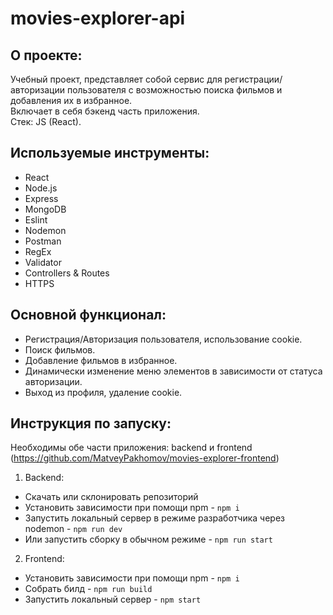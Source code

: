 # **movies-explorer-api**

## О проекте:
Учебный проект, представляет собой сервис для регистрации/авторизации пользователя с возможностью поиска фильмов и добавления их в избранное.<br>
Включает в себя бэкенд часть приложения.<br>
Стек: JS (React).

## Используемые инструменты:
- React
- Node.js
- Express
- MongoDB
- Eslint
- Nodemon
- Postman
- RegEx
- Validator
- Controllers & Routes
- HTTPS

## Основной функционал:
- Регистрация/Авторизация пользователя, использование cookie.
- Поиск фильмов.
- Добавление фильмов в избранное.
- Динамически изменение меню элементов в зависимости от статуса авторизации.
- Выход из профиля, удаление cookie.

## Инструкция по запуску:
  Необходимы обе части приложения: backend и frontend (https://github.com/MatveyPakhomov/movies-explorer-frontend)<br>
1. Backend:
- Скачать или склонировать репозиторий
- Установить зависимости при помощи npm - `npm i`
- Запустить локальный сервер в режиме разработчика через nodemon - `npm run dev`
- Или запустить сборку в обычном режиме - `npm run start`<br>

2. Frontend:
- Установить зависимости при помощи npm - `npm i`
- Собрать билд - `npm run build`
- Запустить локальный сервер - `npm start`
